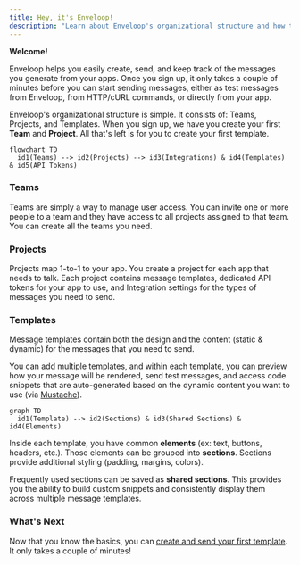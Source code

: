 ```yaml
---
title: Hey, it's Enveloop!
description: "Learn about Enveloop's organizational structure and how to get started."
---
```


**Welcome!**

Enveloop helps you easily create, send, and keep track of the messages you generate from your apps. Once you sign up, it only takes a couple of minutes before you can start sending messages, either as test messages from Enveloop, from HTTP/cURL commands, or directly from your app.

Enveloop's organizational structure is simple. It consists of: Teams, Projects, and Templates. When you sign up, we have you create your first **Team** and **Project**. All that's left is for you to create your first template.


```mermaid
flowchart TD
  id1(Teams) --> id2(Projects) --> id3(Integrations) & id4(Templates) & id5(API Tokens)
```

### Teams

Teams are simply a way to manage user access. You can invite one or more people to a team and they have access to all projects assigned to that team. You can create all the teams you need.

### Projects

Projects map 1-to-1 to your app. You create a project for each app that needs to talk. Each project contains message templates, dedicated API tokens for your app to use, and Integration settings for the types of messages you need to send.

### Templates

Message templates contain both the design and the content (static & dynamic) for the messages that you need to send.

You can add multiple templates, and within each template, you can preview how your message will be rendered, send test messages, and access code snippets that are auto-generated based on the dynamic content you want to use (via [Mustache](../product-guides/mustache-for-dynamic-content.md)).

```mermaid
graph TD
  id1(Template) --> id2(Sections) & id3(Shared Sections) & id4(Elements)
```

Inside each template, you have common **elements** (ex: text, buttons, headers, etc.). Those elements can be grouped into **sections**. Sections provide additional styling (padding, margins, colors).

Frequently used sections can be saved as **shared sections**. This provides you the ability to build custom snippets and consistently display them across multiple message templates.

### What's Next

Now that you know the basics, you can [create and send your first template](creating-a-template.md). It only takes a couple of minutes!

